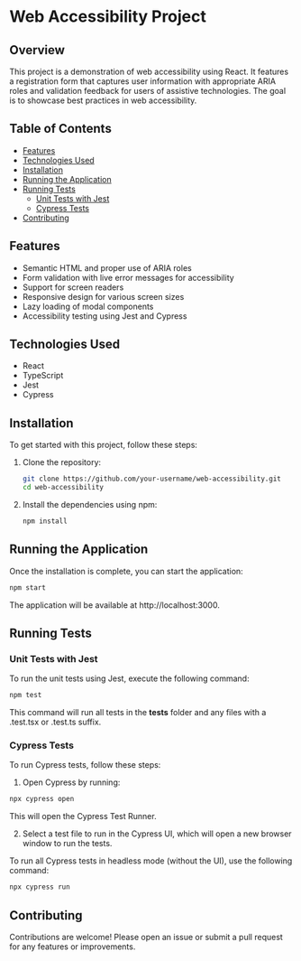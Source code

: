 # Web Accessibility Project

## Overview

This project is a demonstration of web accessibility using React. It features a registration form that captures user information with appropriate ARIA roles and validation feedback for users of assistive technologies. The goal is to showcase best practices in web accessibility.

## Table of Contents

- [Features](#features)
- [Technologies Used](#technologies-used)
- [Installation](#installation)
- [Running the Application](#running-the-application)
- [Running Tests](#running-tests)
  - [Unit Tests with Jest](#unit-tests-with-jest)
  - [Cypress Tests](#cypress-tests)
- [Contributing](#contributing)

## Features

- Semantic HTML and proper use of ARIA roles
- Form validation with live error messages for accessibility
- Support for screen readers
- Responsive design for various screen sizes
- Lazy loading of modal components
- Accessibility testing using Jest and Cypress

## Technologies Used

- React
- TypeScript
- Jest
- Cypress

## Installation

To get started with this project, follow these steps:

1. Clone the repository:

   ```bash
   git clone https://github.com/your-username/web-accessibility.git
   cd web-accessibility
   ```

2. Install the dependencies using npm:
   ```bash
   npm install
   ```

## Running the Application

Once the installation is complete, you can start the application:

```bash
npm start
```

The application will be available at http://localhost:3000.

## Running Tests

### Unit Tests with Jest

To run the unit tests using Jest, execute the following command:

```bash
npm test
```

This command will run all tests in the __tests__ folder and any files with a .test.tsx or .test.ts suffix.

### Cypress Tests

To run Cypress tests, follow these steps:

1. Open Cypress by running:

```bash
npx cypress open
```

This will open the Cypress Test Runner.

2. Select a test file to run in the Cypress UI, which will open a new browser window to run the tests.

To run all Cypress tests in headless mode (without the UI), use the following command:

```bash
npx cypress run
```

## Contributing

Contributions are welcome! Please open an issue or submit a pull request for any features or improvements.
